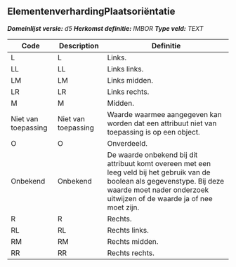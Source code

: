 ﻿## ElementenverhardingPlaatsoriëntatie

*__Domeinlijst versie:__ d5*
*__Herkomst definitie:__ IMBOR*
*__Type veld:__ TEXT*

|__Code__ |__Description__ |__Definitie__	|
|	---	|	---	|   ---	| 
| L | L | Links. |
| LL | LL | Links links. |
| LM | LM | Links midden. |
| LR | LR | Links rechts. |
| M | M | Midden. |
| Niet van toepassing | Niet van toepassing | Waarde waarmee aangegeven kan worden dat een attribuut niet van toepassing is op een object. |
| O | O | Onverdeeld. |
| Onbekend | Onbekend | De waarde onbekend bij dit attribuut komt overeen met een leeg veld bij het gebruik van de boolean als gegevenstype. Bij deze waarde moet nader onderzoek uitwijzen of de waarde ja of nee moet zijn. |
| R | R | Rechts. |
| RL | RL | Rechts links. |
| RM | RM | Rechts midden. |
| RR | RR | Rechts rechts. |
